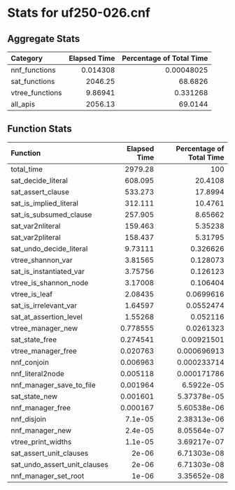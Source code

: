 # Stats for uf250-026.cnf

## Aggregate Stats

| Category        |   Elapsed Time |   Percentage of Total Time |
|:----------------|---------------:|---------------------------:|
| nnf_functions   |       0.014308 |                 0.00048025 |
| sat_functions   |    2046.25     |                68.6826     |
| vtree_functions |       9.86941  |                 0.331268   |
| all_apis        |    2056.13     |                69.0144     |

## Function Stats

| Function                     |   Elapsed Time |   Percentage of Total Time |
|:-----------------------------|---------------:|---------------------------:|
| total_time                   |    2979.28     |              100           |
| sat_decide_literal           |     608.095    |               20.4108      |
| sat_assert_clause            |     533.273    |               17.8994      |
| sat_is_implied_literal       |     312.111    |               10.4761      |
| sat_is_subsumed_clause       |     257.905    |                8.65662     |
| sat_var2nliteral             |     159.463    |                5.35238     |
| sat_var2pliteral             |     158.437    |                5.31795     |
| sat_undo_decide_literal      |       9.73111  |                0.326626    |
| vtree_shannon_var            |       3.81565  |                0.128073    |
| sat_is_instantiated_var      |       3.75756  |                0.126123    |
| vtree_is_shannon_node        |       3.17008  |                0.106404    |
| vtree_is_leaf                |       2.08435  |                0.0699616   |
| sat_is_irrelevant_var        |       1.64597  |                0.0552474   |
| sat_at_assertion_level       |       1.55268  |                0.052116    |
| vtree_manager_new            |       0.778555 |                0.0261323   |
| sat_state_free               |       0.274541 |                0.00921501  |
| vtree_manager_free           |       0.020763 |                0.000696913 |
| nnf_conjoin                  |       0.006963 |                0.000233714 |
| nnf_literal2node             |       0.005118 |                0.000171786 |
| nnf_manager_save_to_file     |       0.001964 |                6.5922e-05  |
| sat_state_new                |       0.001601 |                5.37378e-05 |
| nnf_manager_free             |       0.000167 |                5.60538e-06 |
| nnf_disjoin                  |       7.1e-05  |                2.38313e-06 |
| nnf_manager_new              |       2.4e-05  |                8.05564e-07 |
| vtree_print_widths           |       1.1e-05  |                3.69217e-07 |
| sat_assert_unit_clauses      |       2e-06    |                6.71303e-08 |
| sat_undo_assert_unit_clauses |       2e-06    |                6.71303e-08 |
| nnf_manager_set_root         |       1e-06    |                3.35652e-08 |

